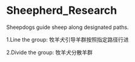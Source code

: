 # Sheepherd_Research
Sheepdogs guide sheep along designated paths.

1.Line the group: 牧羊犬引导羊群按照指定路径行进

2.Divide the group: 牧羊犬分散羊群
